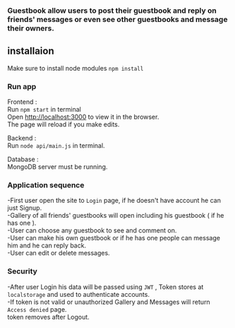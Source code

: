 ### Guestbook allow users to post their guestbook and reply on friends' messages or even see other guestbooks and message their owners. 

## installaion

Make sure to install node modules `npm install`

### Run app
Frontend : <br />
Run `npm start` in terminal<br/>
Open [http://localhost:3000](http://localhost:3000) to view it in the browser.<br/>
The page will reload if you make edits.<br />

Backend : <br/>
Run `node api/main.js` in terminal.<br/>

Database : <br/>
MongoDB server must be running.

### Application sequence

-First user open the site to `Login` page, if he doesn't have account he can just Signup.<br/>
-Gallery of all friends' guestbooks will open including his guestbook ( if he has one ).<br/>
-User can choose any guestbook to see and comment on.<br/>
-User can make his own guestbook or if he has one people can message him and he can reply back.<br/>
-User can edit or delete messages.<br/>

### Security
-After user Login his data will be passed using `JWT` , Token stores at `localstorage` and used to authenticate accounts.<br />
-If token is not valid or unauthorized Gallery and Messages will return `Access denied` page.<br />
token removes after Logout.



